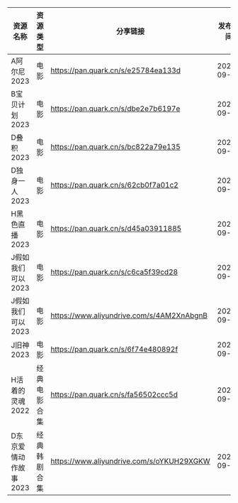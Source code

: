 | 资源名称          | 资源类型   | 分享链接                                      | 发布时间       |
| ------------- | ------ | ----------------------------------------- | ---------- |
| A阿尔尼2023      | 电影     | https://pan.quark.cn/s/e25784ea133d       | 2023-09-08 |
| B宝贝计划2023     | 电影     | https://pan.quark.cn/s/dbe2e7b6197e       | 2023-09-08 |
| D叠积2023       | 电影     | https://pan.quark.cn/s/bc822a79e135       | 2023-09-08 |
| D独身一人2023     | 电影     | https://pan.quark.cn/s/62cb0f7a01c2       | 2023-09-08 |
| H黑色直播2023     | 电影     | https://pan.quark.cn/s/d45a03911885       | 2023-09-08 |
| J假如我们可以2023   | 电影     | https://pan.quark.cn/s/c6ca5f39cd28       | 2023-09-08 |
| J假如我们可以2023   | 电影     | https://www.aliyundrive.com/s/4AM2XnAbgnB | 2023-09-08 |
| J旧神2023       | 电影     | https://pan.quark.cn/s/6f74e480892f       | 2023-09-08 |
| H活着的灵魂2022    | 经典电影合集 | https://pan.quark.cn/s/fa56502ccc5d       | 2023-09-08 |
| D东京爱情动作故事2023 | 经典韩剧合集 | https://www.aliyundrive.com/s/oYKUH29XGKW | 2023-09-08 |
